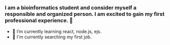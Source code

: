 ### I am a bioinformatics student and consider myself a responsible and organized person. I am excited to gain my first professional experience. 👋
- 🌱 I’m currently learning react, node.js, ejs.
- 🔭 I'm currently searching my first job.
<!--
**Gho2st/Gho2st** is a ✨ _special_ ✨ repository because its `README.md` (this file) appears on your GitHub profile.

Here are some ideas to get you started:

- 🔭 I’m currently working on ...
- 🌱 I’m currently learning ...
- 👯 I’m looking to collaborate on ...
- 🤔 I’m looking for help with ...
- 💬 Ask me about ...
- 📫 How to reach me: ...
- 😄 Pronouns: ...
- ⚡ Fun fact: ...
-->
